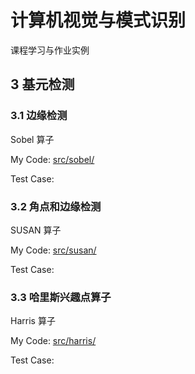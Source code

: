 # 计算机视觉与模式识别

课程学习与作业实例

## 3 基元检测

### 3.1 边缘检测

Sobel 算子

My Code: [src/sobel/](src/sobel/)

Test Case: 

### 3.2 角点和边缘检测

SUSAN 算子

My Code: [src/susan/](src/susan/)

Test Case: 

### 3.3 哈里斯兴趣点算子

Harris 算子

My Code: [src/harris/](src/harris/)

Test Case: 
